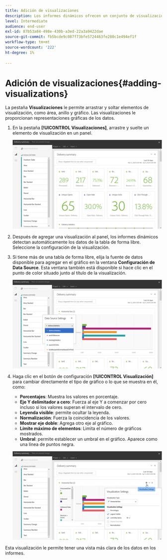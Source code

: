 ```yaml
---
title: Adición de visualizaciones
description: Los informes dinámicos ofrecen un conjunto de visualizaciones para agregar una representación gráfica al informe.
level: Intermediate
audience: end-user
exl-id: 87b53a84-498e-430b-a3ed-22a3a9422dae
source-git-commit: fb5bcde9c087f73bfe5724463fe280c1e494ef1f
workflow-type: tm+mt
source-wordcount: '222'
ht-degree: 1%

---
```


# Adición de visualizaciones{#adding-visualizations}

La pestaña **Visualizaciones** le permite arrastrar y soltar elementos de visualización, como área, anillo y gráfico. Las visualizaciones le proporcionan representaciones gráficas de los datos.

1. En la pestaña **[!UICONTROL Visualizaciones]**, arrastre y suelte un elemento de visualización en un panel.

   ![](assets/dynamic_report_visualization_1.png)

1. Después de agregar una visualización al panel, los informes dinámicos detectan automáticamente los datos de la tabla de forma libre. Seleccione la configuración de la visualización.
1. Si tiene más de una tabla de forma libre, elija la fuente de datos disponible para agregar en el gráfico en la ventana **Configuración de Data Source**. Esta ventana también está disponible si hace clic en el punto de color situado junto al título de la visualización.

   ![](assets/dynamic_report_visualization_2.png)

1. Haga clic en el botón de configuración **[!UICONTROL Visualización]** para cambiar directamente el tipo de gráfico o lo que se muestra en él, como:

   * **Porcentajes**: Muestra los valores en porcentaje.
   * **Eje Y delimitador a cero**: Fuerza al eje Y a comenzar por cero incluso si los valores superan el intervalo de cero.
   * **Leyenda visible**: permite ocultar la leyenda.
   * **Normalización**: Fuerza la coincidencia de los valores.
   * **Mostrar eje doble**: Agrega otro eje al gráfico.
   * **Límite máximo de elementos**: Limita el número de gráficos mostrados.
   * **Umbral**: permite establecer un umbral en el gráfico. Aparece como una línea de puntos negra.

   ![](assets/dynamic_report_visualization_3.png)

Esta visualización le permite tener una vista más clara de los datos en los informes.
